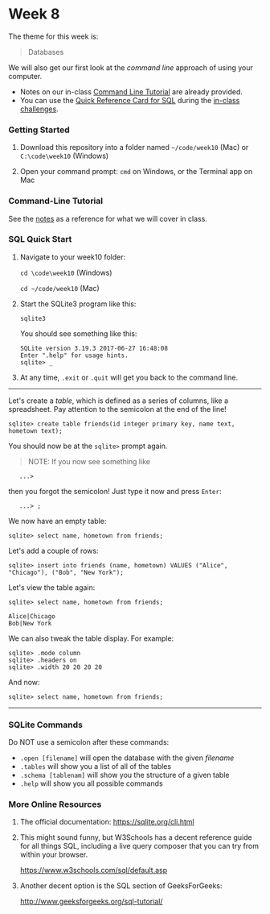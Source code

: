 # Week 8

The theme for this week is:

> Databases

We will also get our first look at the _command line_ approach of
using your computer.

* Notes on our in-class [Command Line Tutorial](cmdline.md) are already provided.
* You can use the [Quick Reference Card for SQL](SQL.md) during the [in-class challenges](CHALLENGES.md).


### Getting Started

1. Download this repository into a folder named `~/code/week10` (Mac)
   or `C:\code\week10` (Windows)

2. Open your command prompt: `cmd` on Windows, or the Terminal app on Mac


### Command-Line Tutorial

See the [notes](cmdline.md) as a reference for what we will cover in class.

### SQL Quick Start


 1. Navigate to your week10 folder:

    `cd \code\week10` (Windows)

    `cd ~/code/week10` (Mac)


2. Start the SQLite3 program like this:

   `sqlite3`

   You should see something like this:

   ```
   SQLite version 3.19.3 2017-06-27 16:48:08
   Enter ".help" for usage hints.
   sqlite> _
   ```

3. At any time, `.exit` or `.quit` will get you back to the command line.

---


Let's create a _table_, which is defined as a series of columns, like a spreadsheet.
Pay attention to the semicolon at the end of the line!

```
sqlite> create table friends(id integer primary key, name text, hometown text);
```

You should now be at the `sqlite>` prompt again.


> NOTE: If you now see something like
   ```
      ...>
   ```
   then you forgot the semicolon!  Just type it now and press `Enter`:
   ```
      ...> ;
   ```

We now have an empty table:

```
sqlite> select name, hometown from friends;
```

Let's add a couple of rows:

```
sqlite> insert into friends (name, hometown) VALUES ("Alice", "Chicago"), ("Bob", "New York");
```

Let's view the table again:

```
sqlite> select name, hometown from friends;
```
```
Alice|Chicago
Bob|New York
```

We can also tweak the table display.  For example:

```
sqlite> .mode column
sqlite> .headers on
sqlite> .width 20 20 20 20
```

And now:

```
sqlite> select name, hometown from friends;
```


---

### SQLite Commands

Do NOT use a semicolon after these commands:

* `.open [filename]` will open the database with the given _filename_
* `.tables` will show you a list of all of the tables
* `.schema [tablenam]` will show you the structure of a given table
* `.help` will show you all possible commands



### More Online Resources

1. The official documentation: https://sqlite.org/cli.html

2. This might sound funny, but W3Schools has a decent reference guide
for all things SQL, including a live query composer that you can try
from within your browser.

    https://www.w3schools.com/sql/default.asp

3. Another decent option is the SQL section of GeeksForGeeks:

    http://www.geeksforgeeks.org/sql-tutorial/
